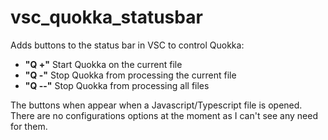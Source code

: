 # vsc_quokka_statusbar

Adds buttons to the status bar in VSC to control Quokka:

- **"Q +"** Start Quokka on the current file
- **"Q -"** Stop Quokka from processing the current file
- **"Q --"** Stop Quokka from processing all files

The buttons when appear when a Javascript/Typescript file is opened. There are no configurations options at the moment as I can't see any need for them.
